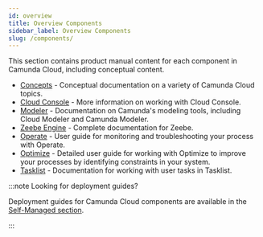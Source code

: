 ```yaml
---
id: overview
title: Overview Components
sidebar_label: Overview Components
slug: /components/
---
```


This section contains product manual content for each component in Camunda Cloud, including conceptual content.

- [Concepts](concepts/what-is-camunda-cloud.md) - Conceptual documentation on a variety of Camunda Cloud topics.
- [Cloud Console](cloud-console/introduction.md) - More information on working with Cloud Console.
- [Modeler](modeler/about.md) - Documentation on Camunda's modeling tools, including Cloud Modeler and Camunda Modeler.
- [Zeebe Engine](zeebe/zeebe-overview.md) - Complete documentation for Zeebe. 
- [Operate](operate/index.md) - User guide for monitoring and troubleshooting your process with Operate.
- [Optimize](optimize/what-is-optimize.md) - Detailed user guide for working with Optimize to improve your processes by identifying constraints in your system.
- [Tasklist](tasklist/introduction.md) - Documentation for working with user tasks in Tasklist.


:::note Looking for deployment guides?

Deployment guides for Camunda Cloud components are available in the [Self-Managed section](./self-managed/overview.md).

:::